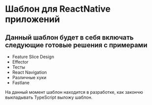 # Шаблон для ReactNative приложений

## Данный шаблон будет в себя включать следующие готовые решения с примерами

- Feature Slice Design
- Effector
- Тесты
- React Navigation
- Различные хуки
- Fastlane


На данный момент шаблон находится в разработке, как закончю выкладывать TypeScript выложу шаблон.
